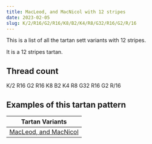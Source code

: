 ```yaml
---
title: MacLeod, and MacNicol with 12 stripes
date: 2023-02-05
slug: K/2/R16/G2/R16/K8/B2/K4/R8/G32/R16/G2/R/16
---
```

This is a list of all the tartan sett variants with 12 stripes.

It is a 12 stripes tartan.


## Thread count
K/2 R16 G2 R16 K8 B2 K4 R8 G32 R16 G2 R/16

## Examples of this tartan pattern

| Tartan Variants |
|---------------|
| [MacLeod, and MacNicol](/variants/k/2/r16/g2/r16/k8/b2/k4/r8/g32/r16/g2/r/16-b5480b0-g008000-k000000-rc00000)||
